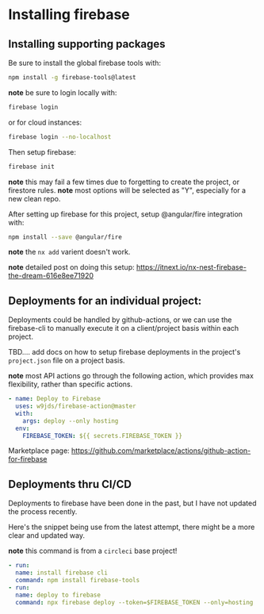 # Installing firebase

## Installing supporting packages

Be sure to install the global firebase tools with:

```bash
npm install -g firebase-tools@latest
```

**note** be sure to login locally with:

```bash
firebase login 
```

or for cloud instances:
```bash
firebase login --no-localhost
```

Then setup firebase:
```bash
firebase init
```

**note** this may fail a few times due to forgetting to create the project, or firestore rules.
**note** most options will be selected as "Y", especially for a new clean repo.


After setting up firebase for this project, setup @angular/fire integration with:

```bash
npm install --save @angular/fire
```

**note** the `nx add` varient doesn't work.

**note** detailed post on doing this setup:
<https://itnext.io/nx-nest-firebase-the-dream-616e8ee71920>


## Deployments for an individual project:

Deployments could be handled by github-actions, or we can use the firebase-cli to manually execute
it on a client/project basis within each project.

TBD.... add docs on how to setup firebase deployments in the project's `project.json` file on a project basis.

**note** most API actions go through the following action, which provides max flexibility, rather than specific actions.

```yaml
- name: Deploy to Firebase
  uses: w9jds/firebase-action@master
  with:
    args: deploy --only hosting
  env:
    FIREBASE_TOKEN: ${{ secrets.FIREBASE_TOKEN }}
```

Marketplace page:
https://github.com/marketplace/actions/github-action-for-firebase

## Deployments thru CI/CD

Deployments to firebase have been done in the past, but I have not
updated the process recently.

Here's the snippet being use from the latest attempt,
there might be a more clear and updated way.

**note** this command is from a `circleci` base project!

```yaml
- run:
  name: install firebase cli
  command: npm install firebase-tools
- run:
  name: deploy to firebase
  command: npx firebase deploy --token=$FIREBASE_TOKEN --only=hosting
```
